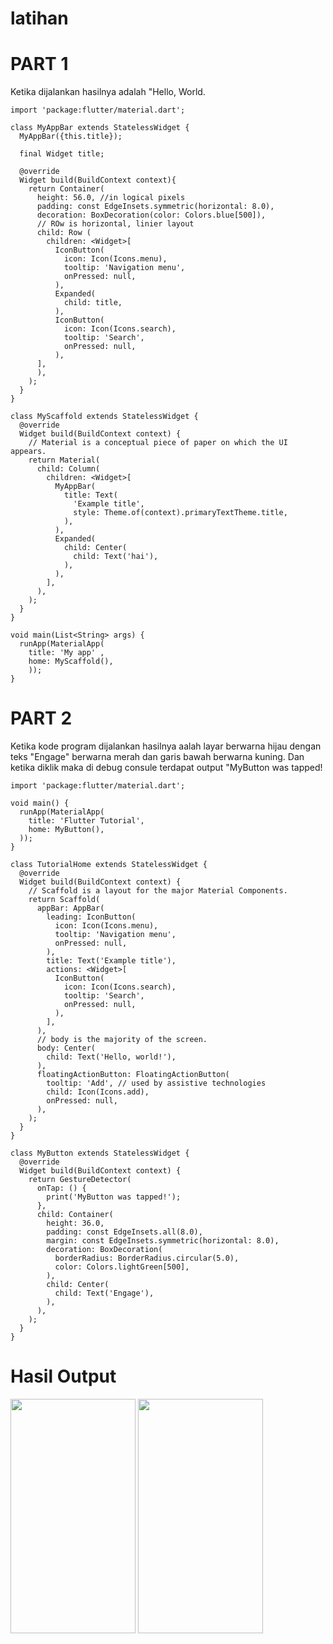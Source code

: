 # latihan

# PART 1

Ketika dijalankan hasilnya adalah "Hello, World.

```
import 'package:flutter/material.dart';

class MyAppBar extends StatelessWidget {
  MyAppBar({this.title});

  final Widget title;

  @override
  Widget build(BuildContext context){
    return Container(
      height: 56.0, //in logical pixels
      padding: const EdgeInsets.symmetric(horizontal: 8.0),
      decoration: BoxDecoration(color: Colors.blue[500]),
      // ROw is horizontal, linier layout
      child: Row (
        children: <Widget>[
          IconButton(
            icon: Icon(Icons.menu),
            tooltip: 'Navigation menu',
            onPressed: null,
          ),
          Expanded(
            child: title,
          ),
          IconButton(
            icon: Icon(Icons.search),
            tooltip: 'Search',
            onPressed: null,
          ),
      ],
      ),
    );
  }
}

class MyScaffold extends StatelessWidget {
  @override
  Widget build(BuildContext context) {
    // Material is a conceptual piece of paper on which the UI appears.
    return Material(
      child: Column(
        children: <Widget>[
          MyAppBar(
            title: Text(
              'Example title',
              style: Theme.of(context).primaryTextTheme.title,
            ),
          ),
          Expanded( 
            child: Center(
              child: Text('hai'),
            ),
          ),
        ],
      ),
    );
  }
}

void main(List<String> args) {
  runApp(MaterialApp(
    title: 'My app' ,
    home: MyScaffold(),
    ));
}
```

# PART 2


Ketika kode program dijalankan hasilnya aalah layar berwarna hijau dengan teks "Engage" berwarna merah dan garis bawah berwarna kuning. Dan ketika diklik maka di debug consule terdapat output "MyButton was tapped!


```
import 'package:flutter/material.dart';

void main() {
  runApp(MaterialApp(
    title: 'Flutter Tutorial',
    home: MyButton(),
  ));
}

class TutorialHome extends StatelessWidget {
  @override
  Widget build(BuildContext context) {
    // Scaffold is a layout for the major Material Components.
    return Scaffold(
      appBar: AppBar(
        leading: IconButton(
          icon: Icon(Icons.menu),
          tooltip: 'Navigation menu',
          onPressed: null,
        ),
        title: Text('Example title'),
        actions: <Widget>[
          IconButton(
            icon: Icon(Icons.search),
            tooltip: 'Search',
            onPressed: null,
          ),
        ],
      ),
      // body is the majority of the screen.
      body: Center(
        child: Text('Hello, world!'),
      ),
      floatingActionButton: FloatingActionButton(
        tooltip: 'Add', // used by assistive technologies
        child: Icon(Icons.add),
        onPressed: null,
      ),
    );
  }
}

class MyButton extends StatelessWidget {
  @override
  Widget build(BuildContext context) {
    return GestureDetector(
      onTap: () {
        print('MyButton was tapped!');
      },
      child: Container(
        height: 36.0,
        padding: const EdgeInsets.all(8.0),
        margin: const EdgeInsets.symmetric(horizontal: 8.0),
        decoration: BoxDecoration(
          borderRadius: BorderRadius.circular(5.0),
          color: Colors.lightGreen[500],
        ),
        child: Center(
          child: Text('Engage'),
        ),
      ),
    );
  }
}
```

# Hasil Output 

<img src="https://user-images.githubusercontent.com/16263151/62920762-dd96b700-bdd0-11e9-8802-1402ed72d093.jpeg" width="200" height="375">

<img src="https://user-images.githubusercontent.com/16263151/62920709-bf30bb80-bdd0-11e9-9eb2-c4b7bd67f32b.jpeg" width="200" height="375">
